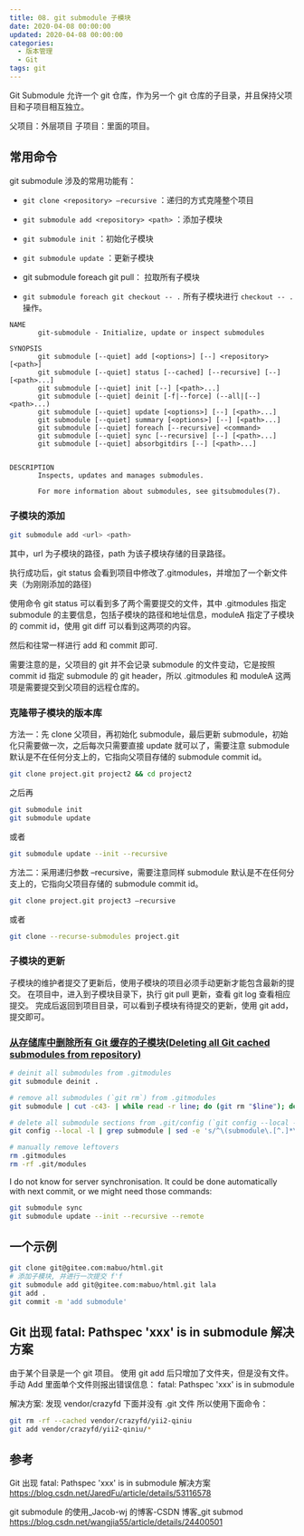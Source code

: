 ```yaml
---
title: 08. git submodule 子模块
date: 2020-04-08 00:00:00
updated: 2020-04-08 00:00:00
categories:
  - 版本管理
  - Git
tags: git
---
```


Git Submodule 允许一个 git 仓库，作为另一个 git 仓库的子目录，并且保持父项目和子项目相互独立。

父项目：外层项目
子项目：里面的项目。

## 常用命令

git submodule 涉及的常用功能有：

- `git clone <repository> –recursive` ：递归的方式克隆整个项目
- `git submodule add <repository> <path>` ：添加子模块
- `git submodule init` ：初始化子模块
- `git submodule update` ：更新子模块

- git submodule foreach git pull： 拉取所有子模块
- `git submodule foreach git checkout -- .` 所有子模块进行 `checkout -- .` 操作。

```text
NAME
       git-submodule - Initialize, update or inspect submodules

SYNOPSIS
       git submodule [--quiet] add [<options>] [--] <repository> [<path>]
       git submodule [--quiet] status [--cached] [--recursive] [--] [<path>...]
       git submodule [--quiet] init [--] [<path>...]
       git submodule [--quiet] deinit [-f|--force] (--all|[--] <path>...)
       git submodule [--quiet] update [<options>] [--] [<path>...]
       git submodule [--quiet] summary [<options>] [--] [<path>...]
       git submodule [--quiet] foreach [--recursive] <command>
       git submodule [--quiet] sync [--recursive] [--] [<path>...]
       git submodule [--quiet] absorbgitdirs [--] [<path>...]


DESCRIPTION
       Inspects, updates and manages submodules.

       For more information about submodules, see gitsubmodules(7).
```

<!-- more -->

### 子模块的添加

```sh
git submodule add <url> <path>
```

其中，url 为子模块的路径，path 为该子模块存储的目录路径。

执行成功后，git status 会看到项目中修改了.gitmodules，并增加了一个新文件夹（为刚刚添加的路径)

使用命令 git status 可以看到多了两个需要提交的文件，其中 .gitmodules 指定 submodule 的主要信息，包括子模块的路径和地址信息，moduleA 指定了子模块的 commit id，使用 git diff 可以看到这两项的内容。

然后和往常一样进行 add 和 commit 即可.

需要注意的是，父项目的 git 并不会记录 submodule 的文件变动，它是按照 commit id 指定 submodule 的 git header，所以 .gitmodules 和 moduleA 这两项是需要提交到父项目的远程仓库的。

### 克隆带子模块的版本库

方法一：先 clone 父项目，再初始化 submodule，最后更新 submodule，初始化只需要做一次，之后每次只需要直接 update 就可以了，需要注意 submodule 默认是不在任何分支上的，它指向父项目存储的 submodule commit id。

```sh
git clone project.git project2 && cd project2
```

之后再

```sh
git submodule init
git submodule update
```

或者

```sh
git submodule update --init --recursive
```

方法二：采用递归参数 –recursive，需要注意同样 submodule 默认是不在任何分支上的，它指向父项目存储的 submodule commit id。

```sh
git clone project.git project3 –recursive
```

或者

```sh
git clone --recurse-submodules project.git
```

### 子模块的更新

子模块的维护者提交了更新后，使用子模块的项目必须手动更新才能包含最新的提交。
在项目中，进入到子模块目录下，执行 git pull 更新，查看 git log 查看相应提交。
完成后返回到项目目录，可以看到子模块有待提交的更新，使用 git add，提交即可。

### [从存储库中删除所有 Git 缓存的子模块(Deleting all Git cached submodules from repository)](http://www.it1352.com/802947.html)

```sh
# deinit all submodules from .gitmodules
git submodule deinit .

# remove all submodules (`git rm`) from .gitmodules
git submodule | cut -c43- | while read -r line; do (git rm "$line"); done

# delete all submodule sections from .git/config (`git config --local --remove-section`) by fetching those from .git/config
git config --local -l | grep submodule | sed -e 's/^\(submodule\.[^.]*\)\(.*\)/\1/g' | while read -r line; do (git config --local --remove-section "$line"); done

# manually remove leftovers
rm .gitmodules
rm -rf .git/modules
```

I do not know for server synchronisation. It could be done automatically with next commit, or we might need those commands:

```sh
git submodule sync
git submodule update --init --recursive --remote
```

## 一个示例

```sh
git clone git@gitee.com:mabuo/html.git
# 添加子模块, 并进行一次提交 f'f
git submodule add git@gitee.com:mabuo/html.git lala
git add .
git commit -m 'add submodule'
```

## Git 出现 fatal: Pathspec 'xxx' is in submodule 解决方案

由于某个目录是一个 git 项目。
使用 git add 后只增加了文件夹，但是没有文件。手动 Add 里面单个文件则报出错误信息：
fatal: Pathspec 'xxx' is in submodule

解决方案:
发现 vendor/crazyfd 下面并没有 .git 文件
所以使用下面命令：

```sh
git rm -rf --cached vendor/crazyfd/yii2-qiniu
git add vendor/crazyfd/yii2-qiniu/*
```

## 参考

Git 出现 fatal: Pathspec 'xxx' is in submodule 解决方案
<https://blog.csdn.net/JaredFu/article/details/53116578>

git submodule 的使用\_Jacob-wj 的博客-CSDN 博客\_git submod
<https://blog.csdn.net/wangjia55/article/details/24400501>
